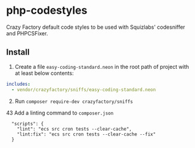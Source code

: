 php-codestyles
=======

Crazy Factory default code styles to be used with Squizlabs' codesniffer and PHPCSFixer.

## Install

1) Create a file `easy-coding-standard.neon` in the root path of project with at least below contents:
```yml
includes:
  - vendor/crazyfactory/sniffs/easy-coding-standard.neon

```

2) Run `composer require-dev crazyfactory/sniffs`

43 Add a linting command to `composer.json`

```
  "scripts": {
    "lint": "ecs src cron tests --clear-cache",
    "lint:fix": "ecs src cron tests --clear-cache --fix"
  }
```
